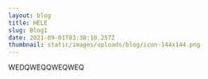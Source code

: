 ```yaml
---
layout: blog
title: HELE
slug: Blog1
date: 2021-09-01T03:38:10.257Z
thumbnail: static/images/uploads/blog/icon-144x144.png
---
```

WEDQWEQQWEQWEQ